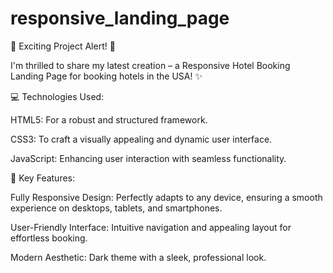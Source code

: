 # responsive_landing_page

<p>
 🚀 Exciting Project Alert! 🚀

I'm thrilled to share my latest creation – a Responsive Hotel Booking Landing Page for booking hotels in the USA! ✨

💻 Technologies Used:

HTML5: For a robust and structured framework.

CSS3: To craft a visually appealing and dynamic user interface.

JavaScript​: Enhancing user interaction with seamless functionality.


🌟 Key Features:

Fully Responsive Design: Perfectly adapts to any device, ensuring a smooth experience on desktops, tablets, and smartphones.

User-Friendly Interface: Intuitive navigation and appealing layout for effortless booking.

Modern Aesthetic: Dark theme with a sleek, professional look.
</p>
 
